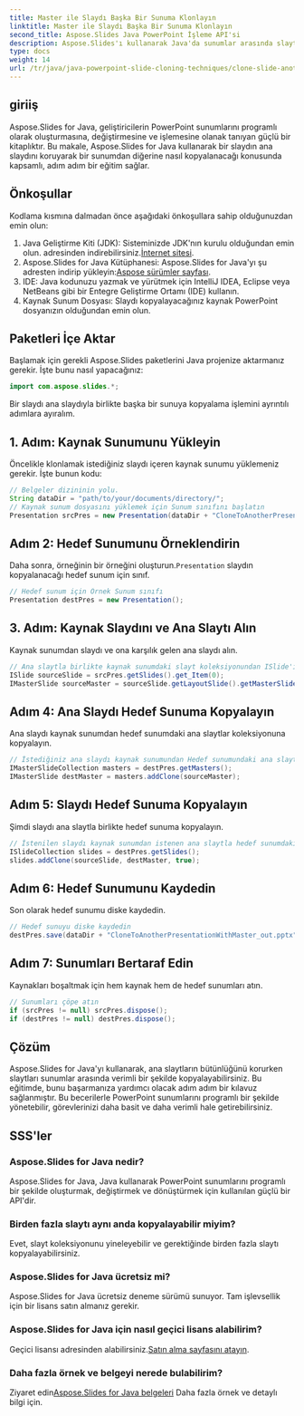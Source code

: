 ```yaml
---
title: Master ile Slaydı Başka Bir Sunuma Klonlayın
linktitle: Master ile Slaydı Başka Bir Sunuma Klonlayın
second_title: Aspose.Slides Java PowerPoint İşleme API'si
description: Aspose.Slides'ı kullanarak Java'da sunumlar arasında slaytları nasıl kopyalayacağınızı öğrenin. Ana slaytların bakımıyla ilgili adım adım eğitim.
type: docs
weight: 14
url: /tr/java/java-powerpoint-slide-cloning-techniques/clone-slide-another-presentation-master-powerpoint/
---
```

## giriiş
Aspose.Slides for Java, geliştiricilerin PowerPoint sunumlarını programlı olarak oluşturmasına, değiştirmesine ve işlemesine olanak tanıyan güçlü bir kitaplıktır. Bu makale, Aspose.Slides for Java kullanarak bir slaydın ana slaydını koruyarak bir sunumdan diğerine nasıl kopyalanacağı konusunda kapsamlı, adım adım bir eğitim sağlar.
## Önkoşullar
Kodlama kısmına dalmadan önce aşağıdaki önkoşullara sahip olduğunuzdan emin olun:
1.  Java Geliştirme Kiti (JDK): Sisteminizde JDK'nın kurulu olduğundan emin olun. adresinden indirebilirsiniz.[İnternet sitesi](https://www.oracle.com/java/technologies/javase-downloads.html).
2.  Aspose.Slides for Java Kütüphanesi: Aspose.Slides for Java'yı şu adresten indirip yükleyin:[Aspose sürümler sayfası](https://releases.aspose.com/slides/java/).
3. IDE: Java kodunuzu yazmak ve yürütmek için IntelliJ IDEA, Eclipse veya NetBeans gibi bir Entegre Geliştirme Ortamı (IDE) kullanın.
4. Kaynak Sunum Dosyası: Slaydı kopyalayacağınız kaynak PowerPoint dosyanızın olduğundan emin olun.
## Paketleri İçe Aktar
Başlamak için gerekli Aspose.Slides paketlerini Java projenize aktarmanız gerekir. İşte bunu nasıl yapacağınız:
```java
import com.aspose.slides.*;

```
Bir slaydı ana slaydıyla birlikte başka bir sunuya kopyalama işlemini ayrıntılı adımlara ayıralım.
## 1. Adım: Kaynak Sunumunu Yükleyin
Öncelikle klonlamak istediğiniz slaydı içeren kaynak sunumu yüklemeniz gerekir. İşte bunun kodu:
```java
// Belgeler dizininin yolu.
String dataDir = "path/to/your/documents/directory/";
// Kaynak sunum dosyasını yüklemek için Sunum sınıfını başlatın
Presentation srcPres = new Presentation(dataDir + "CloneToAnotherPresentationWithMaster.pptx");
```
## Adım 2: Hedef Sunumunu Örneklendirin
 Daha sonra, örneğinin bir örneğini oluşturun.`Presentation` slaydın kopyalanacağı hedef sunum için sınıf.
```java
// Hedef sunum için Örnek Sunum sınıfı
Presentation destPres = new Presentation();
```
## 3. Adım: Kaynak Slaydını ve Ana Slaytı Alın
Kaynak sunumdan slaydı ve ona karşılık gelen ana slaydı alın.
```java
// Ana slaytla birlikte kaynak sunumdaki slayt koleksiyonundan ISlide'ı örnekleyin
ISlide sourceSlide = srcPres.getSlides().get_Item(0);
IMasterSlide sourceMaster = sourceSlide.getLayoutSlide().getMasterSlide();
```
## Adım 4: Ana Slaydı Hedef Sunuma Kopyalayın
Ana slaydı kaynak sunumdan hedef sunumdaki ana slaytlar koleksiyonuna kopyalayın.
```java
// İstediğiniz ana slaydı kaynak sunumundan Hedef sunumundaki ana slaytlar koleksiyonuna kopyalayın
IMasterSlideCollection masters = destPres.getMasters();
IMasterSlide destMaster = masters.addClone(sourceMaster);
```
## Adım 5: Slaydı Hedef Sunuma Kopyalayın
Şimdi slaydı ana slaytla birlikte hedef sunuma kopyalayın.
```java
// İstenilen slaydı kaynak sunumdan istenen ana slaytla hedef sunumdaki slayt koleksiyonunun sonuna kadar kopyalayın
ISlideCollection slides = destPres.getSlides();
slides.addClone(sourceSlide, destMaster, true);
```
## Adım 6: Hedef Sunumunu Kaydedin
Son olarak hedef sunumu diske kaydedin.
```java
// Hedef sunuyu diske kaydedin
destPres.save(dataDir + "CloneToAnotherPresentationWithMaster_out.pptx", SaveFormat.Pptx);
```
## Adım 7: Sunumları Bertaraf Edin
Kaynakları boşaltmak için hem kaynak hem de hedef sunumları atın.
```java
// Sunumları çöpe atın
if (srcPres != null) srcPres.dispose();
if (destPres != null) destPres.dispose();
```
## Çözüm
Aspose.Slides for Java'yı kullanarak, ana slaytların bütünlüğünü korurken slaytları sunumlar arasında verimli bir şekilde kopyalayabilirsiniz. Bu eğitimde, bunu başarmanıza yardımcı olacak adım adım bir kılavuz sağlanmıştır. Bu becerilerle PowerPoint sunumlarını programlı bir şekilde yönetebilir, görevlerinizi daha basit ve daha verimli hale getirebilirsiniz.
## SSS'ler
### Aspose.Slides for Java nedir?  
Aspose.Slides for Java, Java kullanarak PowerPoint sunumlarını programlı bir şekilde oluşturmak, değiştirmek ve dönüştürmek için kullanılan güçlü bir API'dir.
### Birden fazla slaytı aynı anda kopyalayabilir miyim?  
Evet, slayt koleksiyonunu yineleyebilir ve gerektiğinde birden fazla slaytı kopyalayabilirsiniz.
### Aspose.Slides for Java ücretsiz mi?  
Aspose.Slides for Java ücretsiz deneme sürümü sunuyor. Tam işlevsellik için bir lisans satın almanız gerekir.
### Aspose.Slides for Java için nasıl geçici lisans alabilirim?  
 Geçici lisansı adresinden alabilirsiniz.[Satın alma sayfasını atayın](https://purchase.aspose.com/temporary-license/).
### Daha fazla örnek ve belgeyi nerede bulabilirim?  
 Ziyaret edin[Aspose.Slides for Java belgeleri](https://reference.aspose.com/slides/java/) Daha fazla örnek ve detaylı bilgi için.